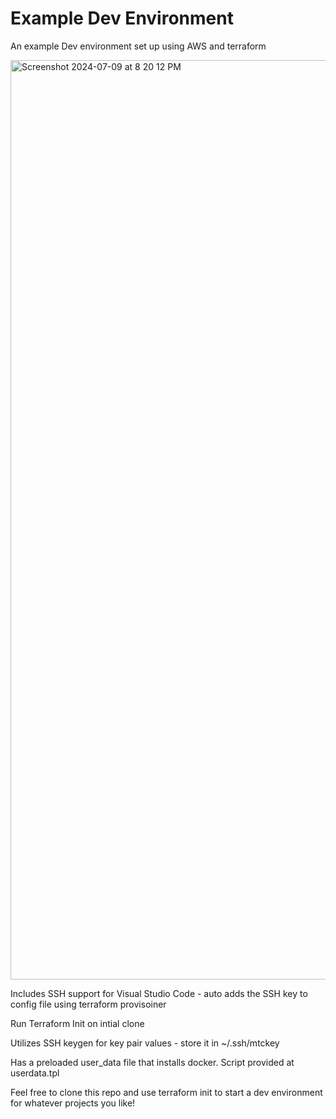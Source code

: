 # Example Dev Environment

An example Dev environment set up using AWS and terraform

<img width="1471" alt="Screenshot 2024-07-09 at 8 20 12 PM" src="https://github.com/apoorvpachori/terraform-template/assets/41656573/0858a874-c424-4c97-800f-39a61ddebb08">

Includes SSH support for Visual Studio Code - auto adds the SSH key to config file using terraform provisoiner

Run Terraform Init on intial clone

Utilizes SSH keygen for key pair values - store it in ~/.ssh/mtckey

Has a preloaded user_data file that installs docker. Script provided at userdata.tpl

Feel free to clone this repo and use terraform init to start a dev environment for whatever projects you like!

